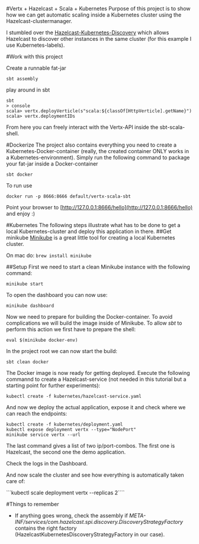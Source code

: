 #Vertx + Hazelcast + Scala + Kubernetes
Purpose of this project is to show how we can get automatic scaling inside a Kubernetes cluster using
the Hazelcast-clustermanager.

I stumbled over the [Hazelcast-Kubernetes-Discovery](https://github.com/hazelcast/hazelcast-kubernetes) which
 allows Hazelcast to discover other instances in the same cluster (for this example I use Kubernetes-labels).

#Work with this project

Create a runnable fat-jar
```
sbt assembly
```

play around in sbt
```
sbt
> console
scala> vertx.deployVerticle(s"scala:${classOf[HttpVerticle].getName}")
scala> vertx.deploymentIDs
```

From here you can freely interact with the Vertx-API inside the sbt-scala-shell.

#Dockerize
The project also contains everything you need to create a Kubernetes-Docker-container (really, the
created container ONLY works in a Kubernetes-environment).
Simply run the following command to package your fat-jar inside a Docker-container
```
sbt docker
```
To run use
```
docker run -p 8666:8666 default/vertx-scala-sbt
```
Point your browser to [http://127.0.0.1:8666/hello](http://127.0.0.1:8666/hello) and enjoy :)

#Kubernetes
The following steps illustrate what has to be done to get a local Kubernetes-cluster and deploy
this application in there.
##Get minikube
[Minikube](https://github.com/kubernetes/minikube) is a great little tool for creating a local Kubernetes cluster.

On mac do:
```brew install minikube```

##Setup
First we need to start a clean Minikube instance with the following command:

```minikube start```

To open the dashboard you can now use:

```minikube dashboard```

Now we need to prepare for building the Docker-container. To avoid complications we will build the image 
inside of Minikube. To allow _sbt_ to perform this action we first have to prepare the shell:
 
```eval $(minikube docker-env)```

In the project root we can now start the build: 

```sbt clean docker``` 

The Docker image is now ready for getting deployed. Execute the following commannd to
create a Hazelcast-service (not needed in this tutorial but a starting point for further experiments):

```kubectl create -f kubernetes/hazelcast-service.yaml```

And now we deploy the actual application, expose it and check where we can reach the endpoints:
```
kubectl create -f kubernetes/deployment.yaml
kubectl expose deployment vertx --type="NodePort"
minikube service vertx --url
```

The last command gives a list of two ip/port-combos. The first one is Hazelcast, the second one the
demo application.

Check the logs in the Dashboard.

And now scale the cluster and see how everything is automatically taken care of:

```kubectl scale deployment vertx --replicas 2````

#Things to remember
- If anything goes wrong, check the assembly if _META-INF/services/com.hazelcast.spi.discovery.DiscoveryStrategyFactory_
contains the right factory (HazelcastKubernetesDiscoveryStrategyFactory in our case).
